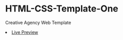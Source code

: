 # HTML-CSS-Template-One
Creative Agency Web Template
<li><a href="https://bechir-marco.github.io/HTML-CSS-Template-One/t">Live Preview</a></li>
